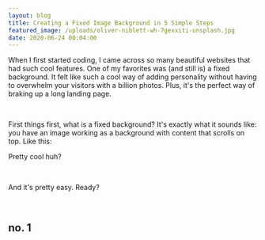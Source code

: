 ```yaml
---
layout: blog
title: Creating a Fixed Image Background in 5 Simple Steps
featured_image: /uploads/oliver-niblett-wh-7gexxiti-unsplash.jpg
date: 2020-06-24 00:04:00
---
```


When I first started coding, I came across so many beautiful websites that had such cool features. One of my favorites was (and still is) a fixed background. It felt like such a cool way of adding personality without having to overwhelm your visitors with a billion photos. Plus, it's the perfect way of braking up a long landing page.

&nbsp;


First things first, what is a fixed background? It's exactly what it sounds like: you have an image working as a background with content that scrolls on top. Like this:


Pretty cool huh?

&nbsp;

And it's pretty easy. Ready?

&nbsp;

## no. 1
